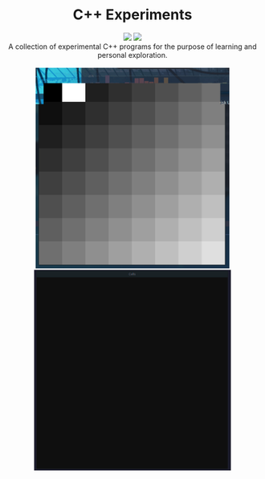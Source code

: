 <div align="center">
    <h1>C++ Experiments</h1>
    <div>
      <img src="https://img.shields.io/badge/C++-00599C?style=for-the-badge&logo=cplusplus&logoColor=white">
      <img src="https://img.shields.io/badge/SFML-8CC445?style=for-the-badge&logo=sfml&logoColor=white">
    </div>
    A collection of experimental C++ programs for the purpose of learning and personal exploration.
    <br><br>
    <a href="https://github.com/ParkerBritt/cpp_experiments/tree/main/cellular_automata"><img height="400em" src="cellular_automata/screenshots/cellular_automata_demo.gif"/></a>
    <a href="https://github.com/ParkerBritt/cpp_experiments/tree/main/cellular_automata"><img height="400em" src="cellular_automata/screenshots/sand_sim_01.gif"/></a>
</div>
